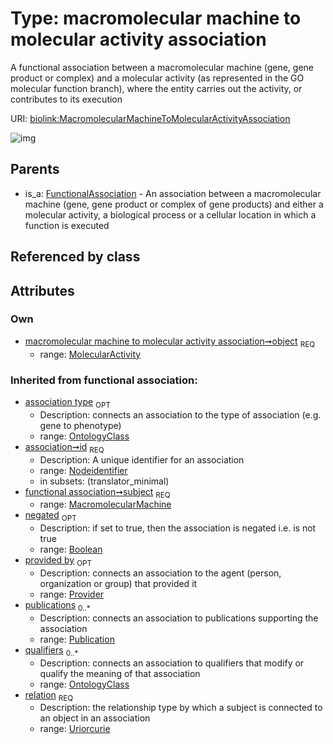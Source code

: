 
# Type: macromolecular machine to molecular activity association


A functional association between a macromolecular machine (gene, gene product or complex) and a molecular activity (as represented in the GO molecular function branch), where the entity carries out the activity, or contributes to its execution

URI: [biolink:MacromolecularMachineToMolecularActivityAssociation](https://w3id.org/biolink/vocab/MacromolecularMachineToMolecularActivityAssociation)


![img](http://yuml.me/diagram/nofunky;dir:TB/class/[Publication],[Provider],[OntologyClass],[MolecularActivity],[MolecularActivity]<object%201..1-%20[MacromolecularMachineToMolecularActivityAssociation&#124;relation(i):uriorcurie;id(i):nodeidentifier;negated(i):boolean%20%3F],[FunctionalAssociation]^-[MacromolecularMachineToMolecularActivityAssociation],[MacromolecularMachine],[FunctionalAssociation])

## Parents

 *  is_a: [FunctionalAssociation](FunctionalAssociation.md) - An association between a macromolecular machine (gene, gene product or complex of gene products) and either a molecular activity, a biological process or a cellular location in which a function is executed

## Referenced by class


## Attributes


### Own

 * [macromolecular machine to molecular activity association➞object](macromolecular_machine_to_molecular_activity_association_object.md)  <sub>REQ</sub>
    * range: [MolecularActivity](MolecularActivity.md)

### Inherited from functional association:

 * [association type](association_type.md)  <sub>OPT</sub>
    * Description: connects an association to the type of association (e.g. gene to phenotype)
    * range: [OntologyClass](OntologyClass.md)
 * [association➞id](association_id.md)  <sub>REQ</sub>
    * Description: A unique identifier for an association
    * range: [Nodeidentifier](types/Nodeidentifier.md)
    * in subsets: (translator_minimal)
 * [functional association➞subject](functional_association_subject.md)  <sub>REQ</sub>
    * range: [MacromolecularMachine](MacromolecularMachine.md)
 * [negated](negated.md)  <sub>OPT</sub>
    * Description: if set to true, then the association is negated i.e. is not true
    * range: [Boolean](types/Boolean.md)
 * [provided by](provided_by.md)  <sub>OPT</sub>
    * Description: connects an association to the agent (person, organization or group) that provided it
    * range: [Provider](Provider.md)
 * [publications](publications.md)  <sub>0..*</sub>
    * Description: connects an association to publications supporting the association
    * range: [Publication](Publication.md)
 * [qualifiers](qualifiers.md)  <sub>0..*</sub>
    * Description: connects an association to qualifiers that modify or qualify the meaning of that association
    * range: [OntologyClass](OntologyClass.md)
 * [relation](relation.md)  <sub>REQ</sub>
    * Description: the relationship type by which a subject is connected to an object in an association
    * range: [Uriorcurie](types/Uriorcurie.md)
